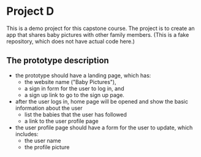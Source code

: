 # Project D
This is a demo project for this capstone course. The project is to create an app that shares baby pictures with other family members. (This is a fake repository, which does not have actual code here.)

## The prototype description
- the prototype should have a landing page, which has:
  - the website name ("Baby Pictures"), 
  - a sign in form for the user to log in, and
  - a sign up link to go to the sign up page.
- after the user logs in, home page will be opened and show the basic information about the user
  - list the babies that the user has followed
  - a link to the user profile page
- the user profile page should have a form for the user to update, which includes:
  - the user name
  - the profile picture

